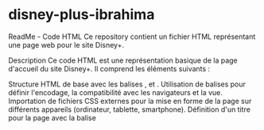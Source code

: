 # disney-plus-ibrahima

ReadMe - Code HTML
Ce repository contient un fichier HTML représentant une page web pour le site Disney+.

Description
Ce code HTML est une représentation basique de la page d'accueil du site Disney+. Il comprend les éléments suivants :

Structure HTML de base avec les balises <html>, <head> et <body>.
Utilisation de balises <meta> pour définir l'encodage, la compatibilité avec les navigateurs et la vue.
Importation de fichiers CSS externes pour la mise en forme de la page sur différents appareils (ordinateur, tablette, smartphone).
Définition d'un titre pour la page avec la balise <title>.
Utilisation de la balise <link> pour ajouter une icône de raccourci (favicon) pour le site.
Création d'une section de navigation avec un bouton de connexion.
Ajout d'un logo Disney+ et d'un formulaire d'inscription par e-mail.
Mise en place de différentes sections pour mettre en valeur les contenus exclusifs de Disney+, les options de visionnage et les fonctionnalités du service.
Inclusion d'une section de FAQ avec des questions fréquemment posées et leurs réponses.
Utilisation
Pour utiliser ce code HTML, vous pouvez le copier dans un fichier avec l'extension .html et l'ouvrir dans un navigateur web.

# Auteur
Ce code a été écrit par Bah Ibrahima.

Remarque : Ce fichier ReadMe est une description basique du code HTML fourni. Il peut être étendu et amélioré en fonction des besoins spécifiques du projet.

Voici le résultat du code: 
  https://disneyplus-ibrahima.netlify.app/
